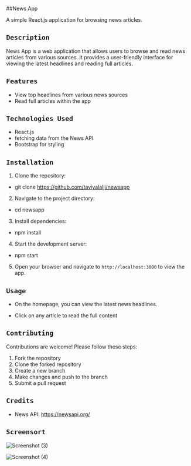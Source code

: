 ##News App

A simple React.js application for browsing news articles.

## `Description`

News App is a web application that allows users to browse and read news articles from various sources. It provides a user-friendly interface for viewing the latest headlines and reading full articles.

## `Features`

- View top headlines from various news sources
- Read full articles within the app

## `Technologies Used`

- React.js
- fetching data from the News API
- Bootstrap for styling

## `Installation`

1. Clone the repository:

- git clone https://github.com/taviyalalji/newsapp

2. Navigate to the project directory:

- cd newsapp

3. Install dependencies:

- npm install

4. Start the development server:

- npm start

5. Open your browser and navigate to `http://localhost:3000` to view the app.

## `Usage`

- On the homepage, you can view the latest news headlines.

- Click on any article to read the full content

## `Contributing`

Contributions are welcome! Please follow these steps:
1. Fork the repository
2. Clone the forked repository
3. Create a new branch
4. Make changes and push to the branch
5. Submit a pull request

## `Credits`

- News API: https://newsapi.org/


## `Screensort`

![Screenshot (3)](https://github.com/taviyalalji/newsapp/assets/116023159/1408a4cf-f17b-432d-bfec-74e0f322b121)

![Screenshot (4)](https://github.com/taviyalalji/newsapp/assets/116023159/5296d609-411e-4d42-8386-6ce6e19326f5)
